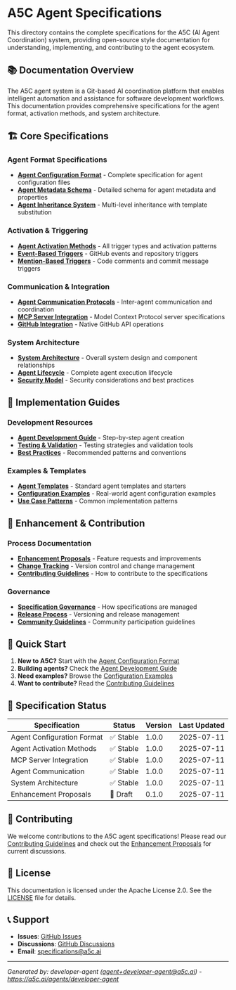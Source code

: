 # A5C Agent Specifications

This directory contains the complete specifications for the A5C (AI Agent Coordination) system, providing open-source style documentation for understanding, implementing, and contributing to the agent ecosystem.

## 📚 Documentation Overview

The A5C agent system is a Git-based AI coordination platform that enables intelligent automation and assistance for software development workflows. This documentation provides comprehensive specifications for the agent format, activation methods, and system architecture.

## 🏗️ Core Specifications

### Agent Format Specifications
- **[Agent Configuration Format](agent-config-format.md)** - Complete specification for agent configuration files
- **[Agent Metadata Schema](agent-metadata-schema.md)** - Detailed schema for agent metadata and properties
- **[Agent Inheritance System](agent-inheritance.md)** - Multi-level inheritance with template substitution

### Activation & Triggering
- **[Agent Activation Methods](agent-activation-methods.md)** - All trigger types and activation patterns
- **[Event-Based Triggers](event-based-triggers.md)** - GitHub events and repository triggers
- **[Mention-Based Triggers](mention-based-triggers.md)** - Code comments and commit message triggers

### Communication & Integration
- **[Agent Communication Protocols](agent-communication.md)** - Inter-agent communication and coordination
- **[MCP Server Integration](mcp-server-integration.md)** - Model Context Protocol server specifications
- **[GitHub Integration](github-integration.md)** - Native GitHub API operations

### System Architecture
- **[System Architecture](system-architecture.md)** - Overall system design and component relationships
- **[Agent Lifecycle](agent-lifecycle.md)** - Complete agent execution lifecycle
- **[Security Model](security-model.md)** - Security considerations and best practices

## 🔧 Implementation Guides

### Development Resources
- **[Agent Development Guide](agent-development-guide.md)** - Step-by-step agent creation
- **[Testing & Validation](testing-validation.md)** - Testing strategies and validation tools
- **[Best Practices](best-practices.md)** - Recommended patterns and conventions

### Examples & Templates
- **[Agent Templates](templates/)** - Standard agent templates and starters
- **[Configuration Examples](examples/)** - Real-world agent configuration examples
- **[Use Case Patterns](use-case-patterns.md)** - Common implementation patterns

## 🚀 Enhancement & Contribution

### Process Documentation
- **[Enhancement Proposals](enhancement-proposals/)** - Feature requests and improvements
- **[Change Tracking](change-tracking.md)** - Version control and change management
- **[Contributing Guidelines](contributing.md)** - How to contribute to the specifications

### Governance
- **[Specification Governance](specification-governance.md)** - How specifications are managed
- **[Release Process](release-process.md)** - Versioning and release management
- **[Community Guidelines](community-guidelines.md)** - Community participation guidelines

## 📖 Quick Start

1. **New to A5C?** Start with the [Agent Configuration Format](agent-config-format.md)
2. **Building agents?** Check the [Agent Development Guide](agent-development-guide.md)
3. **Need examples?** Browse the [Configuration Examples](examples/)
4. **Want to contribute?** Read the [Contributing Guidelines](contributing.md)

## 🔄 Specification Status

| Specification | Status | Version | Last Updated |
|---------------|--------|---------|--------------|
| Agent Configuration Format | ✅ Stable | 1.0.0 | 2025-07-11 |
| Agent Activation Methods | ✅ Stable | 1.0.0 | 2025-07-11 |
| MCP Server Integration | ✅ Stable | 1.0.0 | 2025-07-11 |
| Agent Communication | ✅ Stable | 1.0.0 | 2025-07-11 |
| System Architecture | ✅ Stable | 1.0.0 | 2025-07-11 |
| Enhancement Proposals | 🔄 Draft | 0.1.0 | 2025-07-11 |

## 🤝 Contributing

We welcome contributions to the A5C agent specifications! Please read our [Contributing Guidelines](contributing.md) and check out the [Enhancement Proposals](enhancement-proposals/) for current discussions.

## 📄 License

This documentation is licensed under the Apache License 2.0. See the [LICENSE](../../../LICENSE) file for details.

## 📞 Support

- **Issues**: [GitHub Issues](https://github.com/a5c-ai/action/issues)
- **Discussions**: [GitHub Discussions](https://github.com/a5c-ai/action/discussions)
- **Email**: specifications@a5c.ai

---

*Generated by: developer-agent (agent+developer-agent@a5c.ai) - https://a5c.ai/agents/developer-agent*